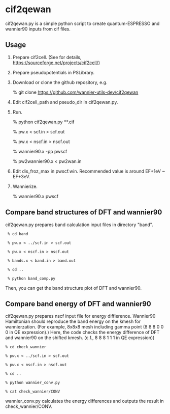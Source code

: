 # cif2qewan
cif2qewan.py is a simple python script to create quantum-ESPRESSO and wannier90 inputs from cif files.

## Usage ######################################
  1. Prepare cif2cell. (See for details, https://sourceforge.net/projects/cif2cell/)
  
  2. Prepare pseudopotentials in PSLibrary.
  
  3. Download or clone the github repository, e.g.
  
     % git clone https://github.com/wannier-utils-dev/cif2qewan
  
  
  4. Edit cif2cell_path and pseudo_dir in cif2qewan.py.
  
  5. Run.

     % python cif2qewan.py **.cif
  
     % pw.x < scf.in > scf.out
      
     % pw.x < nscf.in > nscf.out
      
     % wannier90.x -pp pwscf
      
     % pw2wannier90.x < pw2wan.in

  6. Edit dis_froz_max in pwscf.win. Recommended value is around EF+1eV ~ EF+3eV.

  7. Wannierize.
  
     % wannier90.x pwscf


## Compare band structures of DFT and wannier90 #####
cif2qewan.py prepares band calculation input files in directory "band".

     % cd band

     % pw.x < ../scf.in > scf.out

	 % pw.x < nscf.in > nscf.out

	 % bands.x < band.in > band.out

	 % cd ..

	 % python band_comp.py

Then, you can get the band structure plot of DFT and wannier90.

## Compare band energy of DFT and wannier90 #####
cif2qewan.py prepares nscf input file for energy diffierence.
Wannier90 Hamiltonian should reproduce the band energy on the kmesh for wannierzation. (For example, 8x8x8 mesh including gamma point (8 8 8 0 0 0 in QE expression).)
Here, the code checks the energy difference of DFT and wannier90 on the shifted kmesh. (c.f., 8 8 8 1 1 1 in QE expression))

	% cd check_wannier

	% pw.x < ../scf.in > scf.out

	% pw.x < nscf.in > nscf.out

	% cd ..

	% python wannier_conv.py

	% cat check_wannier/CONV

wannier_conv.py calculates the energy differences and outputs the result in check_wannier/CONV.
